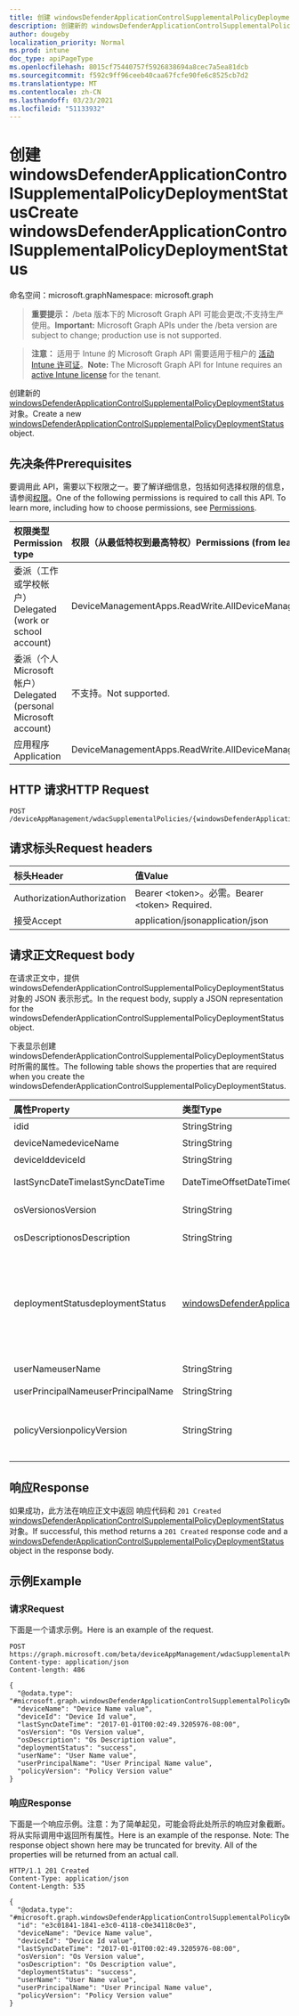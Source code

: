 ```yaml
---
title: 创建 windowsDefenderApplicationControlSupplementalPolicyDeploymentStatus
description: 创建新的 windowsDefenderApplicationControlSupplementalPolicyDeploymentStatus 对象。
author: dougeby
localization_priority: Normal
ms.prod: intune
doc_type: apiPageType
ms.openlocfilehash: 8015cf75440757f5926838694a8cec7a5ea81dcb
ms.sourcegitcommit: f592c9ff96ceeb40caa67fcfe90fe6c8525cb7d2
ms.translationtype: MT
ms.contentlocale: zh-CN
ms.lasthandoff: 03/23/2021
ms.locfileid: "51133932"
---
```

# <a name="create-windowsdefenderapplicationcontrolsupplementalpolicydeploymentstatus"></a><span data-ttu-id="4f44d-103">创建 windowsDefenderApplicationControlSupplementalPolicyDeploymentStatus</span><span class="sxs-lookup"><span data-stu-id="4f44d-103">Create windowsDefenderApplicationControlSupplementalPolicyDeploymentStatus</span></span>

<span data-ttu-id="4f44d-104">命名空间：microsoft.graph</span><span class="sxs-lookup"><span data-stu-id="4f44d-104">Namespace: microsoft.graph</span></span>

> <span data-ttu-id="4f44d-105">**重要提示：** /beta 版本下的 Microsoft Graph API 可能会更改;不支持生产使用。</span><span class="sxs-lookup"><span data-stu-id="4f44d-105">**Important:** Microsoft Graph APIs under the /beta version are subject to change; production use is not supported.</span></span>

> <span data-ttu-id="4f44d-106">**注意：** 适用于 Intune 的 Microsoft Graph API 需要适用于租户的 [活动 Intune 许可证](https://go.microsoft.com/fwlink/?linkid=839381)。</span><span class="sxs-lookup"><span data-stu-id="4f44d-106">**Note:** The Microsoft Graph API for Intune requires an [active Intune license](https://go.microsoft.com/fwlink/?linkid=839381) for the tenant.</span></span>

<span data-ttu-id="4f44d-107">创建新的 [windowsDefenderApplicationControlSupplementalPolicyDeploymentStatus](../resources/intune-unlock-windowsdefenderapplicationcontrolsupplementalpolicydeploymentstatus.md) 对象。</span><span class="sxs-lookup"><span data-stu-id="4f44d-107">Create a new [windowsDefenderApplicationControlSupplementalPolicyDeploymentStatus](../resources/intune-unlock-windowsdefenderapplicationcontrolsupplementalpolicydeploymentstatus.md) object.</span></span>

## <a name="prerequisites"></a><span data-ttu-id="4f44d-108">先决条件</span><span class="sxs-lookup"><span data-stu-id="4f44d-108">Prerequisites</span></span>
<span data-ttu-id="4f44d-p101">要调用此 API，需要以下权限之一。要了解详细信息，包括如何选择权限的信息，请参阅[权限](/graph/permissions-reference)。</span><span class="sxs-lookup"><span data-stu-id="4f44d-p101">One of the following permissions is required to call this API. To learn more, including how to choose permissions, see [Permissions](/graph/permissions-reference).</span></span>

|<span data-ttu-id="4f44d-111">权限类型</span><span class="sxs-lookup"><span data-stu-id="4f44d-111">Permission type</span></span>|<span data-ttu-id="4f44d-112">权限（从最低特权到最高特权）</span><span class="sxs-lookup"><span data-stu-id="4f44d-112">Permissions (from least to most privileged)</span></span>|
|:---|:---|
|<span data-ttu-id="4f44d-113">委派（工作或学校帐户）</span><span class="sxs-lookup"><span data-stu-id="4f44d-113">Delegated (work or school account)</span></span>|<span data-ttu-id="4f44d-114">DeviceManagementApps.ReadWrite.All</span><span class="sxs-lookup"><span data-stu-id="4f44d-114">DeviceManagementApps.ReadWrite.All</span></span>|
|<span data-ttu-id="4f44d-115">委派（个人 Microsoft 帐户）</span><span class="sxs-lookup"><span data-stu-id="4f44d-115">Delegated (personal Microsoft account)</span></span>|<span data-ttu-id="4f44d-116">不支持。</span><span class="sxs-lookup"><span data-stu-id="4f44d-116">Not supported.</span></span>|
|<span data-ttu-id="4f44d-117">应用程序</span><span class="sxs-lookup"><span data-stu-id="4f44d-117">Application</span></span>|<span data-ttu-id="4f44d-118">DeviceManagementApps.ReadWrite.All</span><span class="sxs-lookup"><span data-stu-id="4f44d-118">DeviceManagementApps.ReadWrite.All</span></span>|

## <a name="http-request"></a><span data-ttu-id="4f44d-119">HTTP 请求</span><span class="sxs-lookup"><span data-stu-id="4f44d-119">HTTP Request</span></span>
<!-- {
  "blockType": "ignored"
}
-->
``` http
POST /deviceAppManagement/wdacSupplementalPolicies/{windowsDefenderApplicationControlSupplementalPolicyId}/deviceStatuses
```

## <a name="request-headers"></a><span data-ttu-id="4f44d-120">请求标头</span><span class="sxs-lookup"><span data-stu-id="4f44d-120">Request headers</span></span>
|<span data-ttu-id="4f44d-121">标头</span><span class="sxs-lookup"><span data-stu-id="4f44d-121">Header</span></span>|<span data-ttu-id="4f44d-122">值</span><span class="sxs-lookup"><span data-stu-id="4f44d-122">Value</span></span>|
|:---|:---|
|<span data-ttu-id="4f44d-123">Authorization</span><span class="sxs-lookup"><span data-stu-id="4f44d-123">Authorization</span></span>|<span data-ttu-id="4f44d-124">Bearer &lt;token&gt;。必需。</span><span class="sxs-lookup"><span data-stu-id="4f44d-124">Bearer &lt;token&gt; Required.</span></span>|
|<span data-ttu-id="4f44d-125">接受</span><span class="sxs-lookup"><span data-stu-id="4f44d-125">Accept</span></span>|<span data-ttu-id="4f44d-126">application/json</span><span class="sxs-lookup"><span data-stu-id="4f44d-126">application/json</span></span>|

## <a name="request-body"></a><span data-ttu-id="4f44d-127">请求正文</span><span class="sxs-lookup"><span data-stu-id="4f44d-127">Request body</span></span>
<span data-ttu-id="4f44d-128">在请求正文中，提供 windowsDefenderApplicationControlSupplementalPolicyDeploymentStatus 对象的 JSON 表示形式。</span><span class="sxs-lookup"><span data-stu-id="4f44d-128">In the request body, supply a JSON representation for the windowsDefenderApplicationControlSupplementalPolicyDeploymentStatus object.</span></span>

<span data-ttu-id="4f44d-129">下表显示创建 windowsDefenderApplicationControlSupplementalPolicyDeploymentStatus 时所需的属性。</span><span class="sxs-lookup"><span data-stu-id="4f44d-129">The following table shows the properties that are required when you create the windowsDefenderApplicationControlSupplementalPolicyDeploymentStatus.</span></span>

|<span data-ttu-id="4f44d-130">属性</span><span class="sxs-lookup"><span data-stu-id="4f44d-130">Property</span></span>|<span data-ttu-id="4f44d-131">类型</span><span class="sxs-lookup"><span data-stu-id="4f44d-131">Type</span></span>|<span data-ttu-id="4f44d-132">说明</span><span class="sxs-lookup"><span data-stu-id="4f44d-132">Description</span></span>|
|:---|:---|:---|
|<span data-ttu-id="4f44d-133">id</span><span class="sxs-lookup"><span data-stu-id="4f44d-133">id</span></span>|<span data-ttu-id="4f44d-134">String</span><span class="sxs-lookup"><span data-stu-id="4f44d-134">String</span></span>|<span data-ttu-id="4f44d-135">实体的键。</span><span class="sxs-lookup"><span data-stu-id="4f44d-135">Key of the entity.</span></span>|
|<span data-ttu-id="4f44d-136">deviceName</span><span class="sxs-lookup"><span data-stu-id="4f44d-136">deviceName</span></span>|<span data-ttu-id="4f44d-137">String</span><span class="sxs-lookup"><span data-stu-id="4f44d-137">String</span></span>|<span data-ttu-id="4f44d-138">设备名称。</span><span class="sxs-lookup"><span data-stu-id="4f44d-138">Device name.</span></span>|
|<span data-ttu-id="4f44d-139">deviceId</span><span class="sxs-lookup"><span data-stu-id="4f44d-139">deviceId</span></span>|<span data-ttu-id="4f44d-140">String</span><span class="sxs-lookup"><span data-stu-id="4f44d-140">String</span></span>|<span data-ttu-id="4f44d-141">设备 ID。</span><span class="sxs-lookup"><span data-stu-id="4f44d-141">Device ID.</span></span>|
|<span data-ttu-id="4f44d-142">lastSyncDateTime</span><span class="sxs-lookup"><span data-stu-id="4f44d-142">lastSyncDateTime</span></span>|<span data-ttu-id="4f44d-143">DateTimeOffset</span><span class="sxs-lookup"><span data-stu-id="4f44d-143">DateTimeOffset</span></span>|<span data-ttu-id="4f44d-144">上次同步日期时间。</span><span class="sxs-lookup"><span data-stu-id="4f44d-144">Last sync date time.</span></span>|
|<span data-ttu-id="4f44d-145">osVersion</span><span class="sxs-lookup"><span data-stu-id="4f44d-145">osVersion</span></span>|<span data-ttu-id="4f44d-146">String</span><span class="sxs-lookup"><span data-stu-id="4f44d-146">String</span></span>|<span data-ttu-id="4f44d-147">Windows 操作系统版本。</span><span class="sxs-lookup"><span data-stu-id="4f44d-147">Windows OS Version.</span></span>|
|<span data-ttu-id="4f44d-148">osDescription</span><span class="sxs-lookup"><span data-stu-id="4f44d-148">osDescription</span></span>|<span data-ttu-id="4f44d-149">String</span><span class="sxs-lookup"><span data-stu-id="4f44d-149">String</span></span>|<span data-ttu-id="4f44d-150">Windows OS 版本说明。</span><span class="sxs-lookup"><span data-stu-id="4f44d-150">Windows OS Version Description.</span></span>|
|<span data-ttu-id="4f44d-151">deploymentStatus</span><span class="sxs-lookup"><span data-stu-id="4f44d-151">deploymentStatus</span></span>|[<span data-ttu-id="4f44d-152">windowsDefenderApplicationControlSupplementalPolicyStatuses</span><span class="sxs-lookup"><span data-stu-id="4f44d-152">windowsDefenderApplicationControlSupplementalPolicyStatuses</span></span>](../resources/intune-unlock-windowsdefenderapplicationcontrolsupplementalpolicystatuses.md)|<span data-ttu-id="4f44d-153">策略的部署状态。</span><span class="sxs-lookup"><span data-stu-id="4f44d-153">The deployment state of the policy.</span></span> <span data-ttu-id="4f44d-154">可取值为：`unknown`、`success`、`tokenError`、`notAuthorizedByToken`、`policyNotFound`。</span><span class="sxs-lookup"><span data-stu-id="4f44d-154">Possible values are: `unknown`, `success`, `tokenError`, `notAuthorizedByToken`, `policyNotFound`.</span></span>|
|<span data-ttu-id="4f44d-155">userName</span><span class="sxs-lookup"><span data-stu-id="4f44d-155">userName</span></span>|<span data-ttu-id="4f44d-156">String</span><span class="sxs-lookup"><span data-stu-id="4f44d-156">String</span></span>|<span data-ttu-id="4f44d-157">此设备的用户的名称。</span><span class="sxs-lookup"><span data-stu-id="4f44d-157">The name of the user of this device.</span></span>|
|<span data-ttu-id="4f44d-158">userPrincipalName</span><span class="sxs-lookup"><span data-stu-id="4f44d-158">userPrincipalName</span></span>|<span data-ttu-id="4f44d-159">String</span><span class="sxs-lookup"><span data-stu-id="4f44d-159">String</span></span>|<span data-ttu-id="4f44d-160">用户主体名称。</span><span class="sxs-lookup"><span data-stu-id="4f44d-160">User Principal Name.</span></span>|
|<span data-ttu-id="4f44d-161">policyVersion</span><span class="sxs-lookup"><span data-stu-id="4f44d-161">policyVersion</span></span>|<span data-ttu-id="4f44d-162">String</span><span class="sxs-lookup"><span data-stu-id="4f44d-162">String</span></span>|<span data-ttu-id="4f44d-163">WindowsDefenderApplicationControl 补充策略的可读版本。</span><span class="sxs-lookup"><span data-stu-id="4f44d-163">Human readable version of the WindowsDefenderApplicationControl supplemental policy.</span></span>|



## <a name="response"></a><span data-ttu-id="4f44d-164">响应</span><span class="sxs-lookup"><span data-stu-id="4f44d-164">Response</span></span>
<span data-ttu-id="4f44d-165">如果成功，此方法在响应正文中返回 响应代码和 `201 Created` [windowsDefenderApplicationControlSupplementalPolicyDeploymentStatus](../resources/intune-unlock-windowsdefenderapplicationcontrolsupplementalpolicydeploymentstatus.md) 对象。</span><span class="sxs-lookup"><span data-stu-id="4f44d-165">If successful, this method returns a `201 Created` response code and a [windowsDefenderApplicationControlSupplementalPolicyDeploymentStatus](../resources/intune-unlock-windowsdefenderapplicationcontrolsupplementalpolicydeploymentstatus.md) object in the response body.</span></span>

## <a name="example"></a><span data-ttu-id="4f44d-166">示例</span><span class="sxs-lookup"><span data-stu-id="4f44d-166">Example</span></span>

### <a name="request"></a><span data-ttu-id="4f44d-167">请求</span><span class="sxs-lookup"><span data-stu-id="4f44d-167">Request</span></span>
<span data-ttu-id="4f44d-168">下面是一个请求示例。</span><span class="sxs-lookup"><span data-stu-id="4f44d-168">Here is an example of the request.</span></span>
``` http
POST https://graph.microsoft.com/beta/deviceAppManagement/wdacSupplementalPolicies/{windowsDefenderApplicationControlSupplementalPolicyId}/deviceStatuses
Content-type: application/json
Content-length: 486

{
  "@odata.type": "#microsoft.graph.windowsDefenderApplicationControlSupplementalPolicyDeploymentStatus",
  "deviceName": "Device Name value",
  "deviceId": "Device Id value",
  "lastSyncDateTime": "2017-01-01T00:02:49.3205976-08:00",
  "osVersion": "Os Version value",
  "osDescription": "Os Description value",
  "deploymentStatus": "success",
  "userName": "User Name value",
  "userPrincipalName": "User Principal Name value",
  "policyVersion": "Policy Version value"
}
```

### <a name="response"></a><span data-ttu-id="4f44d-169">响应</span><span class="sxs-lookup"><span data-stu-id="4f44d-169">Response</span></span>
<span data-ttu-id="4f44d-p103">下面是一个响应示例。注意：为了简单起见，可能会将此处所示的响应对象截断。将从实际调用中返回所有属性。</span><span class="sxs-lookup"><span data-stu-id="4f44d-p103">Here is an example of the response. Note: The response object shown here may be truncated for brevity. All of the properties will be returned from an actual call.</span></span>
``` http
HTTP/1.1 201 Created
Content-Type: application/json
Content-Length: 535

{
  "@odata.type": "#microsoft.graph.windowsDefenderApplicationControlSupplementalPolicyDeploymentStatus",
  "id": "e3c01841-1841-e3c0-4118-c0e34118c0e3",
  "deviceName": "Device Name value",
  "deviceId": "Device Id value",
  "lastSyncDateTime": "2017-01-01T00:02:49.3205976-08:00",
  "osVersion": "Os Version value",
  "osDescription": "Os Description value",
  "deploymentStatus": "success",
  "userName": "User Name value",
  "userPrincipalName": "User Principal Name value",
  "policyVersion": "Policy Version value"
}
```




